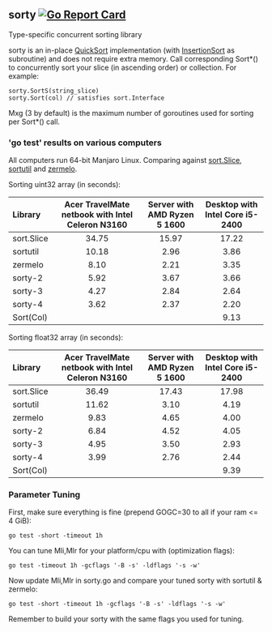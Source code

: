## sorty [![Go Report Card](https://goreportcard.com/badge/github.com/jfcg/sorty)](https://goreportcard.com/report/github.com/jfcg/sorty)
Type-specific concurrent sorting library

sorty is an in-place [QuickSort](https://en.wikipedia.org/wiki/Quicksort) implementation \(with [InsertionSort](https://en.wikipedia.org/wiki/Insertion_sort) as subroutine\) and does not require extra memory. Call corresponding Sort\*() to concurrently sort your slice (in ascending order) or collection. For example:
```
sorty.SortS(string_slice)
sorty.Sort(col) // satisfies sort.Interface
```
Mxg (3 by default) is the maximum number of goroutines used for sorting per Sort\*() call.

### 'go test' results on various computers
All computers run 64-bit Manjaro Linux. Comparing against [sort.Slice](https://golang.org/pkg/sort), [sortutil](https://github.com/twotwotwo/sorts) and [zermelo](https://github.com/shawnsmithdev/zermelo).

Sorting uint32 array (in seconds):

Library|Acer TravelMate netbook with Intel Celeron N3160|Server with AMD Ryzen 5 1600|Desktop with Intel Core i5-2400
:---|:---:|:---:|:---:
sort.Slice|34.75|15.97|17.22
sortutil  |10.18| 2.96| 3.86
zermelo   | 8.10| 2.21| 3.35
sorty-2   | 5.92| 3.67| 3.66
sorty-3   | 4.27| 2.84| 2.64
sorty-4   | 3.62| 2.37| 2.20
Sort(Col) |     |     | 9.13

Sorting float32 array (in seconds):

Library|Acer TravelMate netbook with Intel Celeron N3160|Server with AMD Ryzen 5 1600|Desktop with Intel Core i5-2400
:---|:---:|:---:|:---:
sort.Slice|36.49|17.43|17.98
sortutil  |11.62| 3.10| 4.19
zermelo   | 9.83| 4.65| 4.00
sorty-2   | 6.84| 4.52| 4.05
sorty-3   | 4.95| 3.50| 2.93
sorty-4   | 3.99| 2.76| 2.44
Sort(Col) |     |     | 9.39

### Parameter Tuning
First, make sure everything is fine (prepend GOGC=30 to all if your ram <= 4 GiB):
```
go test -short -timeout 1h
```
You can tune Mli,Mlr for your platform/cpu with \(optimization flags\):
```
go test -timeout 1h -gcflags '-B -s' -ldflags '-s -w'
```
Now update Mli,Mlr in sorty.go and compare your tuned sorty with sortutil & zermelo:
```
go test -short -timeout 1h -gcflags '-B -s' -ldflags '-s -w'
```
Remember to build your sorty with the same flags you used for tuning.
